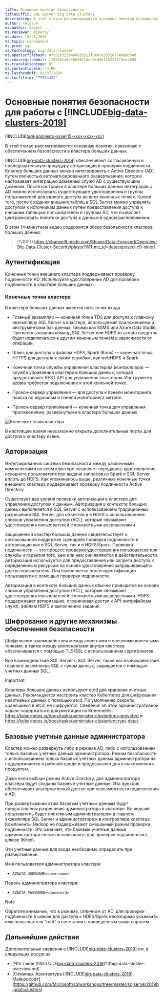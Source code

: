 ```yaml
---
title: Основные понятия безопасности
titleSuffix: SQL Server big data clusters
description: В этой статье рассматриваются основные понятия безопасности для работы с кластерами больших данных SQL Server. В этом содержимом описываются конечные точки кластера и процесс проверки подлинности кластера.
author: nelgson
ms.author: negust
ms.reviewer: mikeray
ms.date: 10/23/2019
ms.topic: conceptual
ms.prod: sql
ms.technology: big-data-cluster
ms.openlocfilehash: 0fc816325d4008d1913f0e07e3032677a0eddb4d
ms.sourcegitcommit: 11691bfa8ec0dd6f14cc9cd3d1f62273f6eee885
ms.translationtype: HT
ms.contentlocale: ru-RU
ms.lasthandoff: 02/07/2020
ms.locfileid: "77074432"
---
```

# <a name="security-concepts-for-big-data-clusters-2019"></a>Основные понятия безопасности для работы с [!INCLUDE[big-data-clusters-2019](../includes/ssbigdataclusters-ss-nover.md)]

[!INCLUDE[tsql-appliesto-ssver15-xxxx-xxxx-xxx](../includes/tsql-appliesto-ssver15-xxxx-xxxx-xxx.md)]

В этой статье рассматриваются основные понятия, связанные с обеспечением безопасности в кластере больших данных.

[!INCLUDE[big-data-clusters-2019](../includes/ssbigdataclusters-ss-nover.md)] обеспечивают согласованную и последовательную процедуру авторизации и проверки подлинности. Кластер больших данных можно интегрировать с Active Directory (AD) путем полностью автоматизированного развертывания, которое настраивает интеграцию доменных служб AD с существующим доменом. После настройки в кластере больших данных интеграции с AD можно использовать существующие удостоверения и группы пользователей для единого доступа во всех конечных точках. Кроме того, после создания внешних таблиц в SQL Server можно управлять доступом к источникам данных путем предоставления доступа к внешним таблицам пользователям и группам AD, что позволяет централизовать политики доступа к данным в одном расположении.

В этом 14-минутном видео содержится обзор безопасности кластера больших данных:

> [!VIDEO https://channel9.msdn.com/Shows/Data-Exposed/Overview-Big-Data-Cluster-Security/player?WT.mc_id=dataexposed-c9-niner]


## <a name="authentication"></a>Аутентификация

Конечные точки внешнего кластера поддерживают проверку подлинности AD. Используйте удостоверение AD для проверки подлинности в кластере больших данных.

### <a name="cluster-endpoints"></a>Конечные точки кластера

В кластере больших данных имеется пять точек входа.

* Главный экземпляр — конечная точка TDS для доступа к главному экземпляру SQL Server в кластере, используемая приложениями и инструментами баз данных, такими как SSMS или Azure Data Studio. При использовании команд SQL Server или HDFS из azdata средство будет подключаться к другим конечным точкам в зависимости от операции.

* Шлюз для доступа к файлам HDFS, Spark (Knox) — конечная точка HTTPS для доступа к таким службам, как webHDFS и Spark.

* Конечная точка службы управления кластером (контроллера) — служба управления кластером больших данных, которая предоставляет REST API для управления кластером. Инструменту azdata требуется подключение к этой конечной точке.

* Прокси-сервер управления — для доступа к панели мониторинга поиска по журналам и панели мониторинга метрик.

* Прокси-сервер приложений — конечная точка для управления приложениями, развернутыми в кластере больших данных.

![Конечные точки кластера](media/concept-security/cluster_endpoints.png)

В настоящее время невозможно открыть дополнительные порты для доступа к кластеру извне.

## <a name="authorization"></a>Авторизация

Интегрированная система безопасности между различными компонентами во всем кластере позволяет передавать удостоверение исходного пользователя при выдаче запросов из Spark и SQL Server вплоть до HDFS. Как упоминалось выше, различные конечные точки внешнего кластера поддерживают проверку подлинности Active Directory.

Существует два уровня проверки авторизации в кластере для управления доступом к данным. Авторизация в контексте больших данных выполняется в SQL Server с использованием традиционных разрешений SQL Server для объектов и в HDFS с использованием списков управления доступом (ACL), которые связывают удостоверения пользователей с конкретными разрешениями.

Защищенный кластер больших данных свидетельствует о согласованной поддержке сценариев проверки подлинности и авторизации как в SQL Server, так и в HDFS/Spark. Проверка подлинности — это процесс проверки удостоверения пользователя или службы и гарантия того, кем или чем они являются в действительности. Авторизация используется для предоставления или запрета доступа к определенным ресурсам на основе удостоверения запрашивающего доступ пользователя. Она выполняется после идентификации пользователя с помощью проверки подлинности.

Авторизация в контексте больших данных обычно проводится на основе списков управления доступом (ACL), которые связывают удостоверения пользователей с конкретными разрешениями. HDFS поддерживает авторизацию, ограничивая доступ к API-интерфейсам служб, файлам HDFS и выполнению заданий.

## <a name="encryption-and-other-security-mechanisms"></a>Шифрование и другие механизмы обеспечения безопасности

Шифрование взаимодействия между клиентами и внешними конечными точками, а также между компонентами внутри кластера обеспечивается с помощью TLS/SSL с использованием сертификатов.

Все взаимодействие SQL Server с SQL Server, такое как взаимодействие главного экземпляра SQL с пулом данных, защищается с помощью учетных данных SQL.

> [!IMPORTANT]
>  Кластеры больших данных используют etcd для хранения учетных данных. Рекомендуется настроить кластер Kubernetes для шифрования неактивных данных с помощью etcd. По умолчанию секреты, хранящиеся в etcd, не шифруются. Сведения об этой административной задаче содержатся в документации по Kubernetes: https://kubernetes.io/docs/tasks/administer-cluster/kms-provider/ и https://kubernetes.io/docs/tasks/administer-cluster/encrypt-data/.


## <a name="basic-administrator-login"></a>Базовые учетные данные администратора

Кластер можно развернуть либо в режиме AD, либо с использованием только базовых учетных данных администратора. Режим безопасности с использованием только базовых учетных данных администратора не поддерживается в рабочей среде и предназначен для ознакомления с продуктом.

Даже если выбран режим Active Directory, для администратора кластера будут созданы базовые учетные данные. Эта функция обеспечивает альтернативный доступ при невозможности подключения к AD.

При развертывании этим базовым учетным данным будут предоставлены разрешения администратора в кластере. Вошедший пользователь будет системным администратором в главном экземпляре SQL Server и администратором в контроллере кластера.
Компоненты Hadoop не поддерживают смешанный режим проверки подлинности. Это означает, что базовые учетные данные администратора нельзя использовать для проверки подлинности в шлюзе (Knox).

Эти учетные данные для входа необходимо определить при развертывании.

Имя пользователя администратора кластера:
 + `AZDATA_USERNAME=<username>`

Пароль администратора кластера:  
 + `AZDATA_PASSWORD=<password>`

> [!NOTE]
> Обратите внимание, что в режиме, отличном от AD, для проверки подлинности в шлюзе для доступа к HDFS/Spark необходимо указывать имя пользователя "root" в сочетании с приведенным выше паролем.

## <a name="next-steps"></a>Дальнейшие действия

Дополнительные сведения о [!INCLUDE[big-data-clusters-2019](../includes/ssbigdataclusters-ss-nover.md)] см. в следующих ресурсах.

- [Что такое [!INCLUDE[big-data-clusters-2019](../includes/ssbigdataclusters-ver15.md)]?](big-data-cluster-overview.md)
- [Семинар. Архитектура [!INCLUDE[big-data-clusters-2019](../includes/ssbigdataclusters-ss-nover.md)] Майкрософт](https://github.com/Microsoft/sqlworkshops/tree/master/sqlserver2019bigdataclusters)

